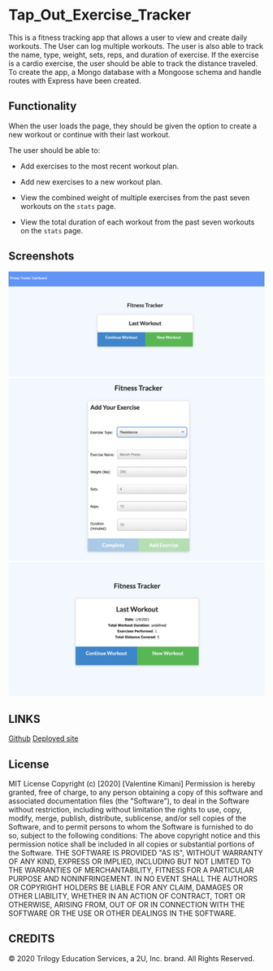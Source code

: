 # Tap_Out_Exercise_Tracker

This is a fitness tracking app that allows a user to view and create daily workouts. The User can log multiple workouts. The user is also able to track the name, type, weight, sets, reps, and duration of exercise. If the exercise is a cardio exercise, the user should be able to track the distance traveled. To create the app, a Mongo database with a Mongoose schema and handle routes with Express have been created.


## Functionality

When the user loads the page, they should be given the option to create a new workout or continue with their last workout.

The user should be able to:

  * Add exercises to the most recent workout plan.

  * Add new exercises to a new workout plan.

  * View the combined weight of multiple exercises from the past seven workouts on the `stats` page.

  * View the total duration of each workout from the past seven workouts on the `stats` page.
 
  ## Screenshots
![Dashboard](/images/dashboard.png)
![addExercise](/images/addExercise.png)
![lastworkout](/images/lastworkout.png)

## LINKS
[Github](https://github.com/Valkimani/Tap_Out_Exercise_Tracker)
[Deployed site](https://tap-out.herokuapp.com/?id=600770387e7dc80017c4d722)


## License
MIT License
Copyright (c) [2020] [Valentine Kimani]
Permission is hereby granted, free of charge, to any person obtaining a copy of this software and associated documentation files (the "Software"), to deal in the Software without restriction, including without limitation the rights to use, copy, modify, merge, publish, distribute, sublicense, and/or sell copies of the Software, and to permit persons to whom the Software is furnished to do so, subject to the following conditions:
The above copyright notice and this permission notice shall be included in all copies or substantial portions of the Software.
THE SOFTWARE IS PROVIDED "AS IS", WITHOUT WARRANTY OF ANY KIND, EXPRESS OR IMPLIED, INCLUDING BUT NOT LIMITED TO THE WARRANTIES OF MERCHANTABILITY, FITNESS FOR A PARTICULAR PURPOSE AND NONINFRINGEMENT. IN NO EVENT SHALL THE AUTHORS OR COPYRIGHT HOLDERS BE LIABLE FOR ANY CLAIM, DAMAGES OR OTHER LIABILITY, WHETHER IN AN ACTION OF CONTRACT, TORT OR OTHERWISE, ARISING FROM, OUT OF OR IN CONNECTION WITH THE SOFTWARE OR THE USE OR OTHER DEALINGS IN THE SOFTWARE.

## CREDITS
© 2020 Trilogy Education Services, a 2U, Inc. brand. All Rights Reserved.
